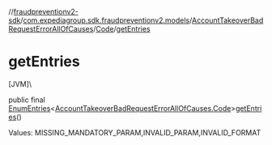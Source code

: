 //[fraudpreventionv2-sdk](../../../../index.md)/[com.expediagroup.sdk.fraudpreventionv2.models](../../index.md)/[AccountTakeoverBadRequestErrorAllOfCauses](../index.md)/[Code](index.md)/[getEntries](get-entries.md)

# getEntries

[JVM]\

public final [EnumEntries](https://kotlinlang.org/api/latest/jvm/stdlib/kotlin.enums/-enum-entries/index.html)&lt;[AccountTakeoverBadRequestErrorAllOfCauses.Code](index.md)&gt;[getEntries](get-entries.md)()

Values: MISSING_MANDATORY_PARAM,INVALID_PARAM,INVALID_FORMAT
